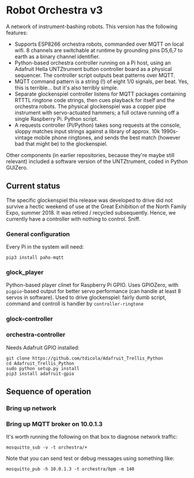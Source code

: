 # Robot Orchestra v3

A network of instrument-bashing robots. This version has the following features:

* Supports ESP8266 orchestra robots, commanded over MQTT on local wifi. 8 channels are switchable at runtime by grounding pins D5,6,7 to earth as a binary channel identifier.
* Python-based orchestra controller running on a Pi host, using an Adafruit Hella UNTZtrument button controller board as a physical sequencer. The controller script outputs beat patterns over MQTT.
* MQTT command pattern is a string (!) of eight 1/0 signals, per beat. Yes, this is terrible... but it's also terribly simple.
* Separate glockenspiel controller listens for MQTT packages containing RTTTL ringtone code strings, then cues playback for itself and the orchestra robots. The physical glockenspiel was a copper pipe instrument with servo-actuated hammers; a full octave running off a single Raspberry Pi. Python script.
* A requests controller (Pi/Python) takes song requests at the console, sloppy matches input strings against a library of approx. 10k 1990s-vintage mobile phone ringtones, and sends the best match (however bad that might be) to the glockenspiel.

Other components (in earlier repositories, because they're maybe still relevant) included a software version of the UNTZtrument, coded in Python GUIZero.

## Current status

The specific glockenspiel this release was developed to drive did not survive a hectic weekend of use at the Great Exhibition of the North Family Expo, summer 2018. It was retired / recycled subsequently. Hence, we currently have a controller with nothing to control. Sniff.

### General configuration

Every Pi in the system will need:

    pip3 install paho-mqtt


### glock_player

Python-based player clinet for Raspberry Pi GPIO. Uses GPIOZero, with `pigpio`-based output for better servo performance (can handle at least 8 servos in software). Used to drive glockenspiel: fairly dumb script, command and controll is handler by `controller-ringtone`

### glock-controller


### orchestra-controller

Needs Adafruit GPIO installed:

    git clone https://github.com/tdicola/Adafruit_Trellis_Python
    cd Adafruit_Trellis_Python
    sudo python setup.py install
    pip3 install adafruit-gpio


## Sequence of operation

### Bring up network

### Bring up MQTT broker on 10.0.1.3

It's worth running the following on that box to diagnose network traffic:

    mosquitto_sub -v -t orchestra/+

Note that you can send test or debug messages using something like:

    mosquitto_pub -h 10.0.1.3 -t orchestra/bpm -m 140

